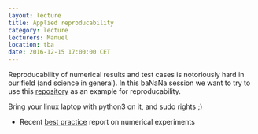 ```yaml
---
layout: lecture
title: Applied reproducability
category: lecture
lecturers: Manuel
location: tba
date: 2016-12-15 17:00:00 CET
---
```


Reproducability of numerical results and test cases is notoriously hard in our field (and science in general). In this baNaNa session we want to try to use this [repository] as an example for reproducability.

Bring your linux laptop with python3 on it, and sudo rights ;)

* Recent [best practice] report on numerical experiments 


[best practice]: http://arxiv.org/abs/1607.01191
[repository]: https://github.com/ManuelMBaumann/elastic_benchmarks
